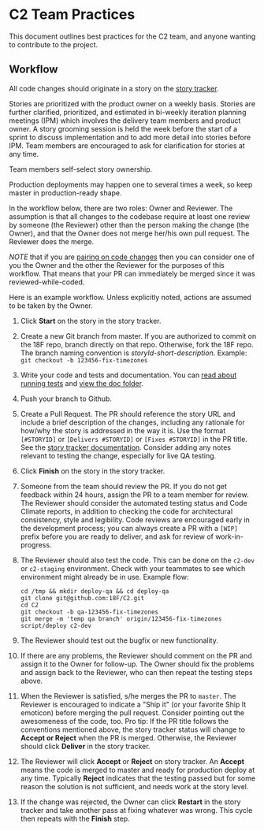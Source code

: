 # C2 Team Practices

This document outlines best practices for the C2 team, and anyone wanting to contribute to the project.

## Workflow

All code changes should originate in a story on the [story tracker](https://pivotaltracker.com/n/projects/1149728).

Stories are prioritized with the product owner on a weekly basis.
Stories are further clarified, prioritized, and estimated in bi-weekly iteration planning meetings (IPM) 
which involves the delivery team members and product owner. 
A story grooming session is held the week before the start of a sprint to discuss implementation
and to add more detail into stories before IPM. Team members are encouraged to ask for clarification for stories at any time.

Team members self-select story ownership.

Production deployments may happen one to several times a week, so keep master in production-ready shape.

In the workflow below, there are two roles: Owner and Reviewer. The assumption is that all changes to the codebase
require at least one review by someone (the Reviewer) other than the person making the change (the Owner), and that the Owner
does not merge her/his own pull request. The Reviewer does the merge.

*NOTE* that if you are [pairing on code changes](https://en.wikipedia.org/wiki/Pair_programming) then
you can consider one of you the Owner and the other the Reviewer for the purposes of this workflow. That
means that your PR can immediately be merged since it was reviewed-while-coded.

Here is an example workflow. Unless explicitly noted, actions are assumed to be taken by the Owner.

1. Click **Start** on the story in the story tracker.

1. Create a new Git branch from master. 
If you are authorized to commit on the 18F repo, branch directly on that repo. 
Otherwise, fork the 18F repo. The branch naming convention is *storyId*-*short-description*. 
Example: `git checkout -b 123456-fix-timezones`

1. Write your code and tests and documentation. You can 
[read about running tests](https://github.com/18F/C2/blob/master/doc/setup.md#running-tests) 
and [view the doc folder](https://github.com/18F/C2/tree/master/doc).

1. Push your branch to Github.

1. Create a Pull Request. The PR should reference the story URL and include a brief description
of the changes, including any rationale for how/why the story is addressed in the way it is. Use the format
`[#STORYID]` or `[Delivers #STORYID]` or `[Fixes #STORYID]` in the PR title. 
See the [story tracker documentation](https://www.pivotaltracker.com/help/api?version=v5#Tracker_Updates_in_SCM_Post_Commit_Hooks). Consider adding any notes relevant to testing the change, especially for live QA testing.

1. Click **Finish** on the story in the story tracker.

1. Someone from the team should review the PR. If you do not get feedback within 24 hours, 
assign the PR to a team member for review. The Reviewer should consider the automated
testing status and Code Climate reports, in addition to checking the code for architectural
consistency, style and legibility. Code reviews are encouraged early in the development process;
you can always create a PR with a `[WIP]` prefix before you are ready to deliver, and ask for review
of work-in-progress.

1. The Reviewer should also test the code. This can be done on the `c2-dev` or `c2-staging` environment.
Check with your teammates to see which environment might already be in use.
Example flow:

    ```
    cd /tmp && mkdir deploy-qa && cd deploy-qa
    git clone git@github.com:18F/C2.git
    cd C2
    git checkout -b qa-123456-fix-timezones
    git merge -m 'temp qa branch' origin/123456-fix-timezones
    script/deploy c2-dev
    ```

1. The Reviewer should test out the bugfix or new functionality.

1. If there are any problems, the Reviewer should comment on the PR and assign it to the Owner for follow-up.
The Owner should fix the problems and assign back to the Reviewer, who can then repeat the testing steps above.

1. When the Reviewer is satisfied, s/he merges the PR to `master`. 
The Reviewer is encouraged to indicate a "Ship it" (or your favorite Ship It emoticon) before merging the pull request. Consider pointing out the awesomeness of the code, too.
Pro tip: If the PR title follows the conventions mentioned above, 
the story tracker status will change to **Accept or Reject** when the PR is merged. 
Otherwise, the Reviewer should click **Deliver** in the story tracker.

1. The Reviewer will click **Accept** or **Reject** on story tracker. An **Accept** means the code is merged
to master and ready for production deploy at any time. Typically **Reject** indicates
that the testing passed but for some reason the solution is not sufficient, and needs work at the
story level. 

1. If the change was rejected, the Owner can click **Restart** in the story tracker and take another pass at fixing
whatever was wrong. This cycle then repeats with the **Finish** step.
